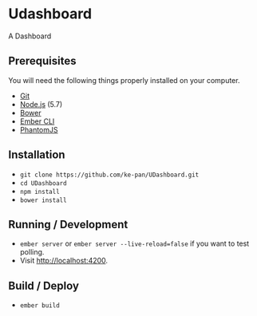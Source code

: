 # Udashboard

A Dashboard

## Prerequisites

You will need the following things properly installed on your computer.

* [Git](http://git-scm.com/)
* [Node.js](http://nodejs.org/) (5.7)
* [Bower](http://bower.io/)
* [Ember CLI](http://ember-cli.com/)
* [PhantomJS](http://phantomjs.org/)

## Installation

* `git clone https://github.com/ke-pan/UDashboard.git`
* `cd UDashboard`
* `npm install`
* `bower install`

## Running / Development

* `ember server` or `ember server --live-reload=false` if you want to test polling.
* Visit [http://localhost:4200](http://localhost:4200).

## Build / Deploy

* `ember build`
